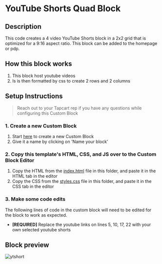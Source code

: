 # YouTube Shorts Quad Block

## Description
This code creates a 4 video YouTube Shorts block in a 2x2 grid that is optimized for a 9:16 aspect ratio. This block can be added to the homepage or pdp.

## How this block works
1. This block host youtube videos
2. Is is then formatted by css to create 2 rows and 2 columns

## Setup Instructions
> Reach out to your Tapcart rep if you have any questions while configuring this Custom Block

### 1. Create a new Custom Block
1. Start [here](https://app.tapcart.com/custom-blocks) to create a new Custom Block
2. Give it a name by clicking on 'Name your block'

### 2. Copy this template's HTML, CSS, and JS over to the Custom Block Editor
1. Copy the HTML from the [index.html](#) file in this folder, and paste it in the HTML tab in the editor
2. Copy the CSS from the [styles.css](#) file in this folder, and paste it in the CSS tab in the editor

### 3. Make some code edits
The following lines of code in the custom block will need to be edited for the block to work as expected. 

- **[REQUIRED]** Replace the youtube links on lines 5, 10, 17, 22 with your own selected youtube shorts

## Block preview
![ytshort](https://user-images.githubusercontent.com/122114430/229629004-50eee41e-6e3b-47dd-bea6-da03231b3b8d.png)
